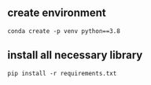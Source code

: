 ## create environment

```
conda create -p venv python==3.8
```

## install all necessary library

```
pip install -r requirements.txt
```